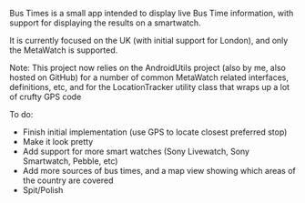 Bus Times is a small app intended to display live Bus Time information, with support for displaying the results on a smartwatch.

It is currently focused on the UK (with initial support for London), and only the MetaWatch is supported.

Note: This project now relies on the AndroidUtils project (also by me, also hosted on GitHub) for a number of common MetaWatch related interfaces, definitions, etc, and for the LocationTracker utility class that wraps up a lot of crufty GPS code

To do:
* Finish initial implementation (use GPS to locate closest preferred stop)
* Make it look pretty
* Add support for more smart watches (Sony Livewatch, Sony Smartwatch, Pebble, etc)
* Add more sources of bus times, and a map view showing which areas of the country are covered
* Spit/Polish

